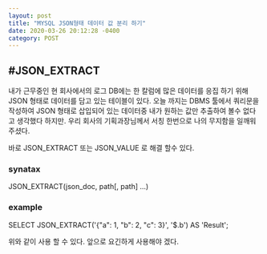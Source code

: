```yaml
---
layout: post
title: "MYSQL JSON형태 데이터 값 분리 하기"
date: 2020-03-26 20:12:28 -0400
category: POST
---
```



<h2>#JSON_EXTRACT</h2>
내가 근무중인 현 회사에서의 로그 DB에는 한 칼럼에 많은 데이터를 응집 하기 위해 JSON 형태로 데이터를 담고 있는 테이블이 있다. 오늘 까지는 DBMS 툴에서 쿼리문을 작성하여 JSON 형태로 삽입되어 있는 데이터중 내가 원하는 값만 추출하여 볼수 없다고 생각했다 하지만. 우리 회사의 기획과장님께서 서칭 한번으로 나의 무지함을 일깨워 주셨다. 

바로 JSON_EXTRACT 또는 JSON_VALUE 로 해결 할수 있다. 


<h3>synatax</h3>
JSON_EXTRACT(json_doc, path[, path] ...)

<h3>example</h3>
SELECT JSON_EXTRACT('{"a": 1, "b": 2, "c": 3}', '$.b') AS 'Result';



위와 같이 사용 할 수 있다. 앞으로 요긴하게 사용해야 겠다. 
